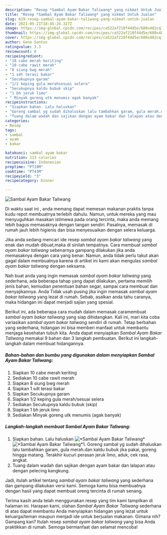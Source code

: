 ```yaml
---
description: "Resep *Sambal Ayam Bakar Taliwang* yang nikmat Untuk Jualan"
title: "Resep *Sambal Ayam Bakar Taliwang* yang nikmat Untuk Jualan"
slug: 619-resep-sambal-ayam-bakar-taliwang-yang-nikmat-untuk-jualan
date: 2021-05-21T18:45:24.327Z
image: https://img-global.cpcdn.com/recipes/ca522af210f44d5e/680x482cq70/sambal-ayam-bakar-taliwang-foto-resep-utama.jpg
thumbnail: https://img-global.cpcdn.com/recipes/ca522af210f44d5e/680x482cq70/sambal-ayam-bakar-taliwang-foto-resep-utama.jpg
cover: https://img-global.cpcdn.com/recipes/ca522af210f44d5e/680x482cq70/sambal-ayam-bakar-taliwang-foto-resep-utama.jpg
author: Gene Santos
ratingvalue: 3.3
reviewcount: 8
recipeingredient:
- "10 cabe merah keriting"
- "10 cabe rawit merah"
- "8 siung bwg merah"
- "1 sdt terasi bakar"
- "Secukupnya garam"
- "1/2 keping gula merahsesuai selera"
- "Secukupnya kaldu bubuk skip"
- "1 bh jeruk limo"
- " Minyak goreng utk menumis agak banyak"
recipeinstructions:
- "Siapkan bahan. Lalu haluskan"
- "Goreng sambal yg sudah dihaluskan lalu tambahkan garam, gula merah.dan kaldu bubuk jika pakai, goreng hingga matang. Terakhir kucuri perasan jeruk limo, aduk, cek rasa, angkat."
- "Tuang dalam wadah dan sajikan dengan ayam bakar dan lalapan atau dengan pelecing kangkung."
categories:
- Resep
tags:
- sambal
- ayam
- bakar

katakunci: sambal ayam bakar 
nutrition: 113 calories
recipecuisine: Indonesian
preptime: "PT19M"
cooktime: "PT43M"
recipeyield: "3"
recipecategory: Dinner

---
```



![*Sambal Ayam Bakar Taliwang*](https://img-global.cpcdn.com/recipes/ca522af210f44d5e/680x482cq70/sambal-ayam-bakar-taliwang-foto-resep-utama.jpg)

Di waktu  saat ini , anda memang dapat memesan makanan praktis tanpa kudu repot membuatnya terlebih dahulu. Namun, untuk mereka yang mau menyuguhkan masakan istimewa pada orang tercinta, maka anda memang lebih bagus memasaknya dengan tangan sendiri. Pasalnya, memasak di rumah jauh lebih higienis dan bisa menyesuaikan dengan selera keluarga.

Jika anda sedang mencari ide resep *sambal ayam bakar taliwang* yang enak dan mudah dibuat,maka di sinilah tempatnya. Cara membuat *sambal ayam bakar taliwang*  sebenarnya gampang dilakukan jika anda memasaknya dengan cara yang benar. Namun, anda tidak perlu takut akan gagal dalam membuatnya 
karena di artikel ini kami akan mengulas *sambal ayam bakar taliwang* dengan seksama.  



Nah buat anda yang ingin memasak *sambal ayam bakar taliwang* yang sederhana, ada beberapa tahap yang dapat dilakukan, pertama memilih jenis bahan, kemudian penentuan bahan segar, sampai cara membuat dan menyajikannya. Anda Tidak usah pusing jika ingin memasak *sambal ayam bakar taliwang* yang lezat di rumah. Sebab, asalkan anda  tahu caranya, maka hidangan ini dapat menjadi sajian yang spesial.

Berikut ini, ada beberapa cara mudah dalam memasak caramembuat *sambal ayam bakar taliwang* yang siap dihidangkan. Kali ini, mari kita coba variasikan *sambal ayam bakar taliwang* sendiri di rumah. Tetap berbahan yang sederhana, hidangan ini bisa memberi manfaat untuk membantu menjaga kesehatan tubuh kita. Anda dapat menyiapkan *Sambal Ayam Bakar Taliwang* memakai 9 bahan dan 3 langkah pembuatan. Berikut ini langkah-langkah dalam membuat hidangannya.

<!--inarticleads1-->

##### Bahan-bahan dan bumbu yang digunakan dalam menyiapkan *Sambal Ayam Bakar Taliwang*:

1. Siapkan 10 cabe merah keriting
1. Sediakan 10 cabe rawit merah
1. Siapkan 8 siung bwg merah
1. Siapkan 1 sdt terasi bakar
1. Siapkan Secukupnya garam
1. Siapkan 1/2 keping gula merah/sesuai selera
1. Sediakan Secukupnya kaldu bubuk (skip)
1. Siapkan 1 bh jeruk limo
1. Sediakan  Minyak goreng utk menumis (agak banyak)




<!--inarticleads2-->

##### Langkah-langkah membuat *Sambal Ayam Bakar Taliwang*:

1. Siapkan bahan. Lalu haluskan
<img src="https://img-global.cpcdn.com/steps/aa14baf89f198272/160x128cq70/sambal-ayam-bakar-taliwang-langkah-memasak-1-foto.jpg" alt="*Sambal Ayam Bakar Taliwang*"><img src="https://img-global.cpcdn.com/steps/5ca726b5ebb497f2/160x128cq70/sambal-ayam-bakar-taliwang-langkah-memasak-1-foto.jpg" alt="*Sambal Ayam Bakar Taliwang*">1. Goreng sambal yg sudah dihaluskan lalu tambahkan garam, gula merah.dan kaldu bubuk jika pakai, goreng hingga matang. Terakhir kucuri perasan jeruk limo, aduk, cek rasa, angkat.
1. Tuang dalam wadah dan sajikan dengan ayam bakar dan lalapan atau dengan pelecing kangkung.




Jadi, itulah artikel tentang  *sambal ayam bakar taliwang*  yang sederhana dan gampang dilakukan versi kami. Semoga kamu bisa membuatnya dengan hasil yang dapat membuat oreng tercinta di rumah senang. 

Terima kasih anda telah menggunakan resep yang tim kami tampilkan di halaman ini. Harapan kami, olahan  *Sambal Ayam Bakar Taliwang* sederhana di atas dapat membantu Anda menyiapkan hidangan yang lezat untuk keluarga/teman maupun menjadi ide untuk berjualan makanan. Gimana nih? Gampang kan? Itulah resep *sambal ayam bakar taliwang* yang bisa Anda praktikkan di rumah. Semoga bermanfaat dan selamat mencoba!

